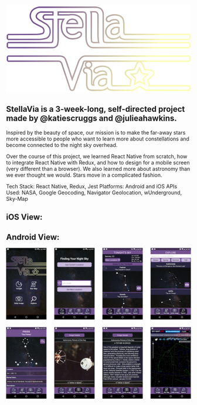 ![alt text](./src/assets/stella-via-logo.png "Stella Via Logo")
## StellaVia is a 3-week-long, self-directed project made by @katiescruggs and @julieahawkins. 
Inspired by the beauty of space, our mission is to make the far-away stars more accessible to people who want to learn more about constellations and become connected to the night sky overhead. 

Over the course of this project, we learned React Native from scratch, how to integrate React Native with Redux, and how to design for a mobile screen (very different than a browser). We also learned more about astronomy than we ever thought we would. Stars move in a complicated fashion.

Tech Stack: React Native, Redux, Jest
Platforms: Android and iOS
APIs Used: NASA, Google Geocoding, Navigator Geolocation, wUnderground, Sky-Map

## iOS View:

<!-- ![alt text](./src/assets/iOS-views.png "iOS Views") -->

## Android View:

![alt text](./src/assets/android-view.png "Android Views")



